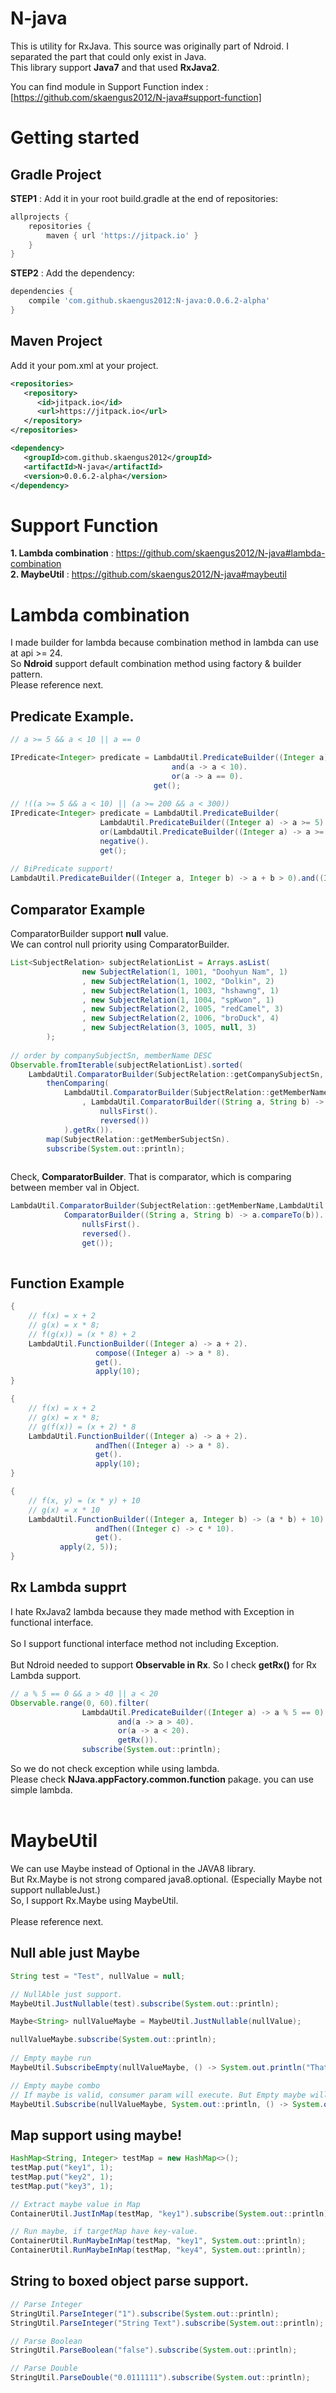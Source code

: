 # N-java
This is utility for RxJava. This source was originally part of Ndroid. I separated the part that could only exist in Java.<br/>
This library support <B>Java7</B> and that used <B>RxJava2</B>. 

You can find module in Support Function index : [https://github.com/skaengus2012/N-java#support-function]

# Getting started

<H2>Gradle Project</H2>

<B>STEP1</B> : Add it in your root build.gradle at the end of repositories:
```gradle
allprojects {
    repositories {
        maven { url 'https://jitpack.io' }
    }
}
```

<B>STEP2</B> : Add the dependency:<br/>
```gradle
dependencies {
    compile 'com.github.skaengus2012:N-java:0.0.6.2-alpha'
}
```

<H2>Maven Project</H2>

Add it your pom.xml at your project.

```xml
<repositories>
   <repository>
      <id>jitpack.io</id>
      <url>https://jitpack.io</url>
   </repository>
</repositories>

<dependency>
   <groupId>com.github.skaengus2012</groupId>
   <artifactId>N-java</artifactId>
   <version>0.0.6.2-alpha</version>
</dependency>
```

# Support Function

<B>1. Lambda combination</B> : https://github.com/skaengus2012/N-java#lambda-combination<br/>
<B>2. MaybeUtil</B> : https://github.com/skaengus2012/N-java#maybeutil<br/>

# Lambda combination

I made builder for lambda because combination method in lambda can use at api >= 24.<br/>
So <B>Ndroid</B> support default combination method using factory & builder pattern.<br/>
Please reference next.

<H2>Predicate Example.</H2>

```java
// a >= 5 && a < 10 || a == 0

IPredicate<Integer> predicate = LambdaUtil.PredicateBuilder((Integer a) -> a >= 5).
                    				and(a -> a < 10).
                    				or(a -> a == 0).
                   				get();
		    
// !((a >= 5 && a < 10) || (a >= 200 && a < 300))
IPredicate<Integer> predicate = LambdaUtil.PredicateBuilder(
                    LambdaUtil.PredicateBuilder((Integer a) -> a >= 5).and(a -> a < 10).get()).
                    or(LambdaUtil.PredicateBuilder((Integer a) -> a >= 200).and(a -> a < 300).get()).
                    negative().
                    get();
		    
// BiPredicate support!
LambdaUtil.PredicateBuilder((Integer a, Integer b) -> a + b > 0).and((Integer a,Integer b) -> a >= b).get();

```

<H2>Comparator Example</H2>
ComparatorBuilder support <B>null</B> value.<br> We can control null priority using ComparatorBuilder.

```java
List<SubjectRelation> subjectRelationList = Arrays.asList(
                new SubjectRelation(1, 1001, "Doohyun Nam", 1)
                , new SubjectRelation(1, 1002, "Dolkin", 2)
                , new SubjectRelation(1, 1003, "hshawng", 1)
                , new SubjectRelation(1, 1004, "spKwon", 1)
                , new SubjectRelation(2, 1005, "redCamel", 3)
                , new SubjectRelation(2, 1006, "broDuck", 4)
                , new SubjectRelation(3, 1005, null, 3)
        );
	
// order by companySubjectSn, memberName DESC
Observable.fromIterable(subjectRelationList).sorted(
	LambdaUtil.ComparatorBuilder(SubjectRelation::getCompanySubjectSn, (Integer a, Integer b) -> a.compareTo(b)).
		thenComparing(
			LambdaUtil.ComparatorBuilder(SubjectRelation::getMemberName
				, LambdaUtil.ComparatorBuilder((String a, String b) -> a.compareTo(b)).
					nullsFirst().
					reversed())
			).getRx()).
		map(SubjectRelation::getMemberSubjectSn).
		subscribe(System.out::println);
		
```
Check, <B>ComparatorBuilder</B>. That is comparator, which is comparing between member val in Object.<br/>

```java
LambdaUtil.ComparatorBuilder(SubjectRelation::getMemberName,LambdaUtil.
			ComparatorBuilder((String a, String b) -> a.compareTo(b)).
				nullsFirst().
				reversed().
				get());
				
```

<H2>Function Example</H2>

```java
{
	// f(x) = x + 2
	// g(x) = x * 8;
	// f(g(x)) = (x * 8) + 2
	LambdaUtil.FunctionBuilder((Integer a) -> a + 2).
                   compose((Integer a) -> a * 8).
                   get().
                   apply(10);
}

{
	// f(x) = x + 2
	// g(x) = x * 8;
	// g(f(x)) = (x + 2) * 8
	LambdaUtil.FunctionBuilder((Integer a) -> a + 2).
                   andThen((Integer a) -> a * 8).
                   get().
                   apply(10);
}

{
	// f(x, y) = (x * y) + 10
	// g(x) = x * 10
	LambdaUtil.FunctionBuilder((Integer a, Integer b) -> (a * b) + 10).
                   andThen((Integer c) -> c * 10).
                   get().
		   apply(2, 5));
}
```

<H2>Rx Lambda supprt</H2>

I hate RxJava2 lambda because they made method with Exception in functional interface.<br/><br/>
So I support functional interface method not including Exception.<br/><br/>
But Ndroid needed to support <B>Observable in Rx</B>. So I check <B>getRx()</B> for Rx Lambda support.

```java
// a % 5 == 0 && a > 40 || a < 20
Observable.range(0, 60).filter(
                LambdaUtil.PredicateBuilder((Integer a) -> a % 5 == 0).
                        and(a -> a > 40).
                        or(a -> a < 20).
                        getRx()).
                subscribe(System.out::println);
```

So we do not check exception while using lambda. <br/>
Please check <B>NJava.appFactory.common.function</B> pakage. you can use simple lambda.<br/><br/>


# MaybeUtil

We can use Maybe instead of Optional in the JAVA8 library.<br/>
But Rx.Maybe is not strong compared java8.optional. (Especially Maybe not support nullableJust.)<br/>
So, I support Rx.Maybe using MaybeUtil.<br/><br/>
Please reference next.

<H2>Null able just Maybe</H2>

```java
String test = "Test", nullValue = null;

// NullAble just support.
MaybeUtil.JustNullable(test).subscribe(System.out::println);

Maybe<String> nullValueMaybe = MaybeUtil.JustNullable(nullValue);

nullValueMaybe.subscribe(System.out::println);
        
// Empty maybe run
MaybeUtil.SubscribeEmpty(nullValueMaybe, () -> System.out.println("That value is null!!"));

// Empty maybe combo
// If maybe is valid, consumer param will execute. But Empty maybe will be emptyRunnable;
MaybeUtil.Subscribe(nullValueMaybe, System.out::println, () -> System.out.println("That value is null!!"));
```

<H2>Map support using maybe!</H2>

```java
HashMap<String, Integer> testMap = new HashMap<>();
testMap.put("key1", 1);
testMap.put("key2", 1);
testMap.put("key3", 1);

// Extract maybe value in Map
ContainerUtil.JustInMap(testMap, "key1").subscribe(System.out::println);

// Run maybe, if targetMap have key-value.
ContainerUtil.RunMaybeInMap(testMap, "key1", System.out::println);
ContainerUtil.RunMaybeInMap(testMap, "key4", System.out::println);
```

<H2>String to boxed object parse support.</H2>

```java
// Parse Integer
StringUtil.ParseInteger("1").subscribe(System.out::println);
StringUtil.ParseInteger("String Text").subscribe(System.out::println);

// Parse Boolean
StringUtil.ParseBoolean("false").subscribe(System.out::println);

// Parse Double
StringUtil.ParseDouble("0.0111111").subscribe(System.out::println);
```


